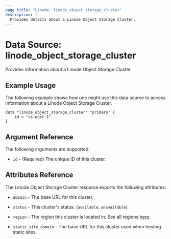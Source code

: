 ```yaml
---
page_title: "Linode: linode_object_storage_cluster"
description: |-
  Provides details about a Linode Object Storage Cluster.
---
```


# Data Source: linode\_object\_storage\_cluster

Provides information about a Linode Object Storage Cluster

## Example Usage

The following example shows how one might use this data source to access information about a Linode Object Storage Cluster.

```hcl
data "linode_object_storage_cluster" "primary" {
    id = "us-east-1"
}
```

## Argument Reference

The following arguments are supported:

* `id` - (Required) The unique ID of this cluster.

## Attributes Reference

The Linode Object Storage Cluster resource exports the following attributes:

* `domain` - The base URL for this cluster.

* `status` - This cluster's status. (`available`, `unavailable`)

* `region` - The region this cluster is located in. See all regions [here](https://api.linode.com/v4/regions).

* `static_site_domain` - The base URL for this cluster used when hosting static sites.
